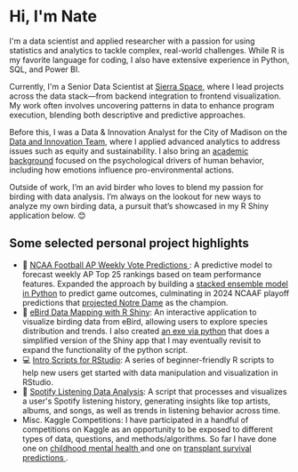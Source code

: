 # Hi, I'm Nate 

I'm a data scientist and applied researcher with a passion for using statistics and analytics to tackle complex, real-world challenges. While R is my favorite language for coding, I also have extensive experience in Python, SQL, and Power BI.

Currently, I'm a Senior Data Scientist at <a href="https://www.sierraspace.com/">Sierra Space</a>, where I lead projects across the data stack—from backend integration to frontend visualization. My work often involves uncovering patterns in data to enhance program execution, blending both descriptive and predictive approaches.

Before this, I was a Data & Innovation Analyst for the City of Madison on the <a href="https://www.cityofmadison.com/finance/data-innovation">Data and Innovation Team</a>, where I applied advanced analytics to address issues such as equity and sustainability. I also bring an <a href="https://scholar.google.com/citations?user=n2-up3oAAAAJ&hl=en">academic background</a> focused on the psychological drivers of human behavior, including how emotions influence pro-environmental actions.

Outside of work, I’m an avid birder who loves to blend my passion for birding with data analysis. I’m always on the lookout for new ways to analyze my own birding data, a pursuit that’s showcased in my R Shiny application below. 😊

## Some selected personal project highlights

- 🏈 <a href="https://github.com/NathanJShipley/Public_RStudio_Python_Projects/tree/main/ncaaf_weekly_ap_poll_predictions">NCAA Football AP Weekly Vote Predictions </a>: A predictive model to forecast weekly AP Top 25 rankings based on team performance features. Expanded the approach by building a <a href="https://github.com/NathanJShipley/NCAA_Football_Predictions"> stacked ensemble model in Python<a/> to predict game outcomes, culminating in 2024 NCAAF playoff predictions that <a href="https://github.com/NathanJShipley/NCAA_Football_Predictions/blob/main/predictions/Final%20predictions.png"> projected Notre Dame<a/> as the champion.
- 🦅 <a href="https://github.com/NathanJShipley/eBird_Mapping_RShiny">eBird Data Mapping with R Shiny</a>: An interactive application to visualize birding data from eBird, allowing users to explore species distribution and trends. I also created <a href="https://github.com/NathanJShipley/eBird_Mapping_RShiny/tree/main/simpler_python/birding_data_mapper/dist">an exe via python</a> that does a simplified version of the Shiny app that I may eventually revisit to expand the functionality of the python script.
- 💻 <a href="https://github.com/NathanJShipley/Public_Intro_to_R_Scripts">Intro Scripts for RStudio</a>: A series of beginner-friendly R scripts to help new users get started with data manipulation and visualization in RStudio.
- 🎵 <a href="https://github.com/NathanJShipley/Public_RStudio_Python_Projects/tree/main/spotify_history_analysis">Spotify Listening Data Analysis</a>: A script that processes and visualizes a user's Spotify listening history, generating insights like top artists, albums, and songs, as well as trends in listening behavior across time.
- Misc. Kaggle Competitions: I have participated in a handful of competitions on Kaggle as an opportunity to be exposed to different types of data, questions, and methods/algorithms. So far I have done one on <a href="https://github.com/NathanJShipley/Public_RStudio_Python_Projects/tree/main/child_kaggle_comp_mental_health">childhood mental health </a> and one on <a href="https://github.com/NathanJShipley/Public_RStudio_Python_Projects/tree/main/kaggle_postHCT_survival"> transplant survival predictions </a>. 




<!--

(https://www.youtube.com/watch?v=KhGWbt1dAKQ) good link for more ideas as needed
<img src="https://github.com/NathanJShipley/nathanjshipley/blob/main/github-header-image.png">

-->
